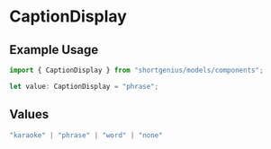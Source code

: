 # CaptionDisplay

## Example Usage

```typescript
import { CaptionDisplay } from "shortgenius/models/components";

let value: CaptionDisplay = "phrase";
```

## Values

```typescript
"karaoke" | "phrase" | "word" | "none"
```